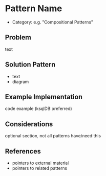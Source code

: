 # Pattern Name
* Category: e.g. "Compositional Patterns"

## Problem
text

## Solution Pattern
* text
* diagram

## Example Implementation

code example (ksqlDB preferred)

## Considerations
optional section, not all patterns have/need this

## References
* pointers to external material
* pointers to related patterns

